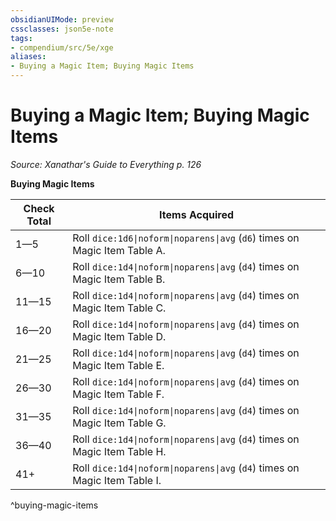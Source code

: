 ```yaml
---
obsidianUIMode: preview
cssclasses: json5e-note
tags:
- compendium/src/5e/xge
aliases:
- Buying a Magic Item; Buying Magic Items
---
```

# Buying a Magic Item; Buying Magic Items
*Source: Xanathar's Guide to Everything p. 126* 

**Buying Magic Items**

| Check Total | Items Acquired |
|-------------|----------------|
| 1—5 | Roll `dice:1d6\|noform\|noparens\|avg` (`d6`) times on Magic Item Table A. |
| 6—10 | Roll `dice:1d4\|noform\|noparens\|avg` (`d4`) times on Magic Item Table B. |
| 11—15 | Roll `dice:1d4\|noform\|noparens\|avg` (`d4`) times on Magic Item Table C. |
| 16—20 | Roll `dice:1d4\|noform\|noparens\|avg` (`d4`) times on Magic Item Table D. |
| 21—25 | Roll `dice:1d4\|noform\|noparens\|avg` (`d4`) times on Magic Item Table E. |
| 26—30 | Roll `dice:1d4\|noform\|noparens\|avg` (`d4`) times on Magic Item Table F. |
| 31—35 | Roll `dice:1d4\|noform\|noparens\|avg` (`d4`) times on Magic Item Table G. |
| 36—40 | Roll `dice:1d4\|noform\|noparens\|avg` (`d4`) times on Magic Item Table H. |
| 41+ | Roll `dice:1d4\|noform\|noparens\|avg` (`d4`) times on Magic Item Table I. |
^buying-magic-items